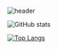 ![header](https://capsule-render.vercel.app/api?type=rect&color=auto&height=200&section=header&text=SHS%20Home&fontSize=80)

![GitHub stats](https://github-readme-stats.vercel.app/api?username=shsep&show_icons=true&theme=radical)

[![Top Langs](https://github-readme-stats.vercel.app/api/top-langs/?username=shsep&layout=compact)](https://github.com/shsep/github-readme-stats)
